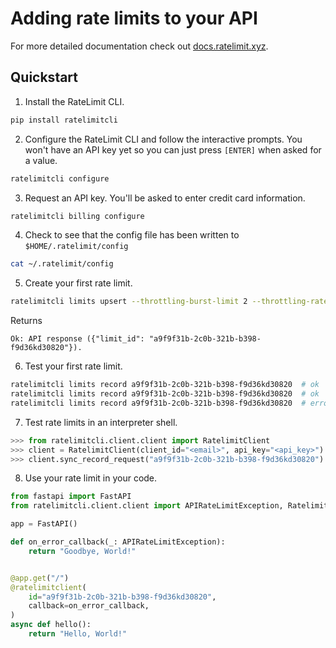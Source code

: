 # Adding rate limits to your API

For more detailed documentation check out [docs.ratelimit.xyz](docs.ratelimit.xyz).

## Quickstart

1. Install the RateLimit CLI.

```bash
pip install ratelimitcli
```

2. Configure the RateLimit CLI and follow the interactive prompts. You won't have an API key yet so you can just press `[ENTER]` when asked for a value.

```bash
ratelimitcli configure
```

3. Request an API key. You'll be asked to enter credit card information.

```bash
ratelimitcli billing configure
```

4. Check to see that the config file has been written to `$HOME/.ratelimit/config`

```bash
cat ~/.ratelimit/config
```

5. Create your first rate limit.

```bash
ratelimitcli limits upsert --throttling-burst-limit 2 --throttling-rate-limit 0
```

Returns

```
Ok: API response ({"limit_id": "a9f9f31b-2c0b-321b-b398-f9d36kd30820"}).
```

6. Test your first rate limit.

```bash
ratelimitcli limits record a9f9f31b-2c0b-321b-b398-f9d36kd30820  # ok
ratelimitcli limits record a9f9f31b-2c0b-321b-b398-f9d36kd30820  # ok
ratelimitcli limits record a9f9f31b-2c0b-321b-b398-f9d36kd30820  # error
```

7. Test rate limits in an interpreter shell.

```python
>>> from ratelimitcli.client.client import RatelimitClient
>>> client = RatelimitClient(client_id="<email>", api_key="<api_key>")
>>> client.sync_record_request("a9f9f31b-2c0b-321b-b398-f9d36kd30820")
```

8. Use your rate limit in your code.

```python
from fastapi import FastAPI
from ratelimitcli.client.client import APIRateLimitException, RatelimitClient as ratelimitclient

app = FastAPI()

def on_error_callback(_: APIRateLimitException):
    return "Goodbye, World!"


@app.get("/")
@ratelimitclient(
    id="a9f9f31b-2c0b-321b-b398-f9d36kd30820",
    callback=on_error_callback,
)
async def hello():
    return "Hello, World!"
```
